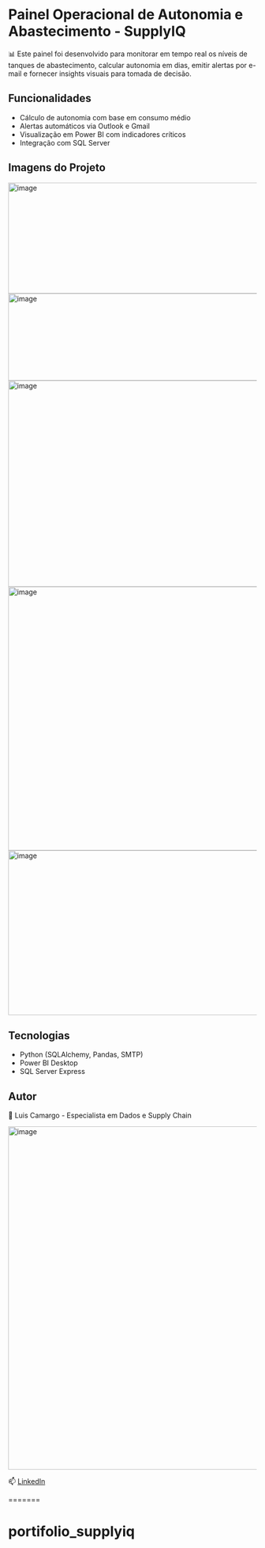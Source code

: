 # Painel Operacional de Autonomia e Abastecimento - SupplyIQ

📊 Este painel foi desenvolvido para monitorar em tempo real os níveis de tanques de abastecimento, calcular autonomia em dias, emitir alertas por e-mail e fornecer insights visuais para tomada de decisão.

## Funcionalidades

- Cálculo de autonomia com base em consumo médio
- Alertas automáticos via Outlook e Gmail
- Visualização em Power BI com indicadores críticos
- Integração com SQL Server
## Imagens do Projeto 
<img width="617" height="224" alt="image" src="https://github.com/user-attachments/assets/77a27a43-9cfc-40c4-9cec-2966922dbe24" /> 
<img width="787" height="176" alt="image" src="https://github.com/user-attachments/assets/c5710967-3d6f-4171-91d3-a19aa5f5a149" />
<img width="759" height="417" alt="image" src="https://github.com/user-attachments/assets/a47b309f-26d5-467f-8d25-1552be685cbf" />
<img width="1163" height="533" alt="image" src="https://github.com/user-attachments/assets/2a094c0e-cef2-483f-aac0-677e09d4005d" />
<img width="634" height="333" alt="image" src="https://github.com/user-attachments/assets/28fbe430-ca50-48fc-afbf-77d6adbb57ee" />

## Tecnologias
- Python (SQLAlchemy, Pandas, SMTP)
- Power BI Desktop
- SQL Server Express

## Autor
👤 Luis Camargo - Especialista em Dados e Supply Chain 

<img width="1354" height="694" alt="image" src="https://github.com/user-attachments/assets/ba123b89-5b1d-4917-8507-9870f6ad5cd9" />

📫 [LinkedIn](https://www.linkedin.com/in/seu-usuario) 



=======
# portifolio_supplyiq

